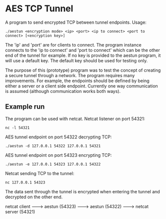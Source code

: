 # AES TCP Tunnel
A program to send encrypted TCP between tunnel endpoints.
Usage:
```
./aestun <encryption mode> <ip> <port> <ip to connect> <port to connect> [<encryption key>]
```
The 'ip' and 'port' are for clients to connect. The program instance connects to the 'ip to connect' and 'port to connect' which can be the other end of the tunnel for example.
If no key is provided to the aestun program, it will use a default key. The default key should be used for testing only.

The purpose of this (prototype) program was to test the concept of creating a secure tunnel through a network. The program requires many improvements. For example, the endpoints should be defined by being either a server or a client side endpoint. Currently one way communication is assumed (although communication works both ways).

## Example run
The program can be used with netcat.
Netcat listener on port 54321:
```
nc -l 54321
```
AES tunnel endpoint on port 54322 decrypting TCP:
```
./aestun -d 127.0.0.1 54322 127.0.0.1 54321
```
AES tunnel endpoint on port 54323 encrypting TCP:
```
./aestun -e 127.0.0.1 54323 127.0.0.1 54322
```
Netcat sending TCP to the tunnel:
```
nc 127.0.0.1 54323
```
The data sent through the tunnel is encrypted when entering the tunnel and decrypted on the other end.

netcat client ---> aestun (54323) ---> aestun (54322) ---> netcat server (54321)
